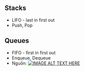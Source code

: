 ## Stacks
- LIFO - last in first out
- Push, Pop

## Queues
- FIFO - first in first out
- Enqueue, Dequeue
- Nguồn:
[![IMAGE ALT TEXT HERE](https://img.youtube.com/vi/fsbm1FOSDJ0/0.jpg)](https://www.youtube.com/watch?v=fsbm1FOSDJ0)